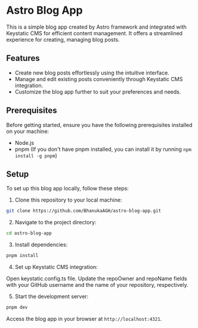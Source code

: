 # Astro Blog App

This is a simple blog app created by Astro framework and integrated with Keystatic CMS for efficient content management. It offers a streamlined experience for creating, managing blog posts.

## Features

- Create new blog posts effortlessly using the intuitive interface.
- Manage and edit existing posts conveniently through Keystatic CMS integration.
- Customize the blog app further to suit your preferences and needs.

## Prerequisites

Before getting started, ensure you have the following prerequisites installed on your machine:

- Node.js
- pnpm (If you don't have pnpm installed, you can install it by running `npm install -g pnpm`)

## Setup

To set up this blog app locally, follow these steps:

1. Clone this repository to your local machine:

 ```bash
git clone https://github.com/BhanukaAGH/astro-blog-app.git
```

2. Navigate to the project directory:

 ```bash
cd astro-blog-app
```

3. Install dependencies:

 ```bash
pnpm install
```

4. Set up Keystatic CMS integration:

Open keystatic.config.ts file.
Update the repoOwner and repoName fields with your GitHub username and the name of your repository, respectively.

5. Start the development server:

 ```bash
pnpm dev
```

Access the blog app in your browser at `http://localhost:4321`.
